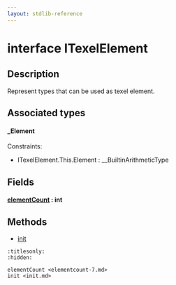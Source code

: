 ```yaml
---
layout: stdlib-reference
---
```


# interface ITexelElement

## Description

Represent types that can be used as texel element.


## Associated types

#### _Element



Constraints:

  - ITexelElement\.This\.Element : \_\_BuiltinArithmeticType


## Fields

####  <a id="decl-elementCount"></a>[elementCount](../elementcount-7.md) : int

## Methods

* [init](../init.md)


```{toctree}
:titlesonly:
:hidden:

elementCount <elementcount-7.md>
init <init.md>
```
